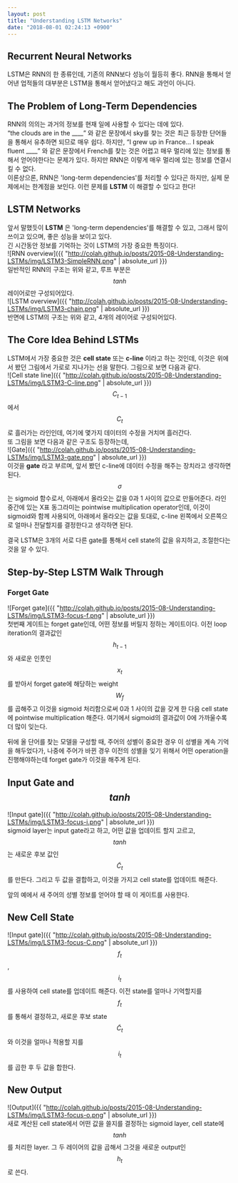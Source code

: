 ```yaml
---
layout: post
title: "Understanding LSTM Networks"
date: "2018-08-01 02:24:13 +0900"
---
```

<script src="//cdnjs.cloudflare.com/ajax/libs/mathjax/2.5.3/MathJax.js?config=TeX-AMS-MML_HTMLorMML"></script>

## Recurrent Neural Networks
LSTM은 RNN의 한 종류인데, 기존의 RNN보다 성능이 월등히 좋다. RNN을 통해서 얻어낸 업적들의 대부분은 LSTM을 통해서 얻어냈다고 해도 과언이 아니다.

## The Problem of Long-Term Dependencies
RNN의 의의는 과거의 정보를 현재 일에 사용할 수 있다는 데에 있다.  
“the clouds are in the \_\_\_\_” 와 같은 문장에서 sky를 찾는 것은 최근 등장한 단어들을 통해서 유추하면 되므로 매우 쉽다. 하지만, “I grew up in France… I speak fluent \_\_\_\_” 와 같은 문장에서 French를 찾는 것은 어렵고 매우 멀리에 있는 정보를 통해서 얻어야한다는 문제가 있다. 하지만 RNN은 이렇게 매우 멀리에 있는 정보를 연결시킬 수 없다.  
이론상으론, RNN은 'long-term dependencies'를 처리할 수 있다곤 하지만, 실제 문제에서는 한계점을 보인다. 이런 문제를 __LSTM__ 이 해결할 수 있다고 한다!

## LSTM Networks
앞서 말했듯이 __LSTM__ 은 'long-term dependencies'를 해결할 수 있고, 그래서 많이 쓰이고 있으며, 좋은 성능을 보이고 있다.  
긴 시간동안 정보를 기억하는 것이 LSTM의 가장 중요한 특징이다.  
![RNN overview]({{ "http://colah.github.io/posts/2015-08-Understanding-LSTMs/img/LSTM3-SimpleRNN.png" | absolute_url }})  
일반적인 RNN의 구조는 위와 같고, 루프 부분은  $$tanh$$ 레이어로만 구성되어있다.  
![LSTM overview]({{ "http://colah.github.io/posts/2015-08-Understanding-LSTMs/img/LSTM3-chain.png" | absolute_url }})  
반면에 LSTM의 구조는 위와 같고, 4개의 레이어로 구성되어있다.

## The Core Idea Behind LSTMs
LSTM에서 가장 중요한 것은 __cell state__ 또는 __c-line__ 이라고 하는 것인데, 이것은 위에서 봤던 그림에서 가로로 지나가는 선을 말한다. 그림으로 보면 다음과 같다.  
![Cell state line]({{ "http://colah.github.io/posts/2015-08-Understanding-LSTMs/img/LSTM3-C-line.png" | absolute_url }})  
$$C_{t-1}$$에서 $$C_t$$로 흘러가는 라인인데, 여기에 몇가지 데이터의 수정을 거치며 흘러간다.  
또 그림을 보면 다음과 같은 구조도 등장하는데,  
![Gate]({{ "http://colah.github.io/posts/2015-08-Understanding-LSTMs/img/LSTM3-gate.png" | absolute_url }})  
이것을 __gate__ 라고 부르며, 앞서 봤던 c-line에 데이터 수정을 해주는 장치라고 생각하면 된다.  
$$\sigma$$는 sigmoid 함수로서, 아래에서 올라오는 값을 0과 1 사이의 값으로 만들어준다. 라인 중간에 있는 X표 동그라미는 pointwise multiplication operator인데, 이것이 sigmoid와 함께 사용되어, 아래에서 올라오는 값을 토대로, c-line 왼쪽에서 오른쪽으로 얼마나 전달할지를 결정한다고 생각하면 된다.

결국 LSTM은 3개의 서로 다른 gate를 통해서 cell state의 값을 유지하고, 조절한다는 것을 알 수 있다.

## Step-by-Step LSTM Walk Through
### Forget Gate  
![Forget gate]({{ "http://colah.github.io/posts/2015-08-Understanding-LSTMs/img/LSTM3-focus-f.png" | absolute_url }})     
첫번째 게이트는 forget gate인데, 어떤 정보를 버릴지 정하는 게이트이다. 이전 loop iteration의 결과값인 $$h_{t-1}$$와 새로운 인풋인 $$x_t$$를 받아서 forget gate에 해당하는 weight $$W_f$$ 를 곱해주고 이것을 sigmoid 처리함으로써 0과 1 사이의 값을 갖게 한 다음 cell state에 pointwise multiplication 해준다. 여기에서 sigmoid의 결과값이 0에 가까울수록 더 많이 잊는다.

뒤에 올 단어를 찾는 모델을 구성할 때, 주어의 성별이 중요한 경우 이 성별을 계속 기억을 해두었다가, 나중에 주어가 바뀐 경우 이전의 성별을 잊기 위해서 어떤 operation을 진행해야하는데 forget gate가 이것을 해주게 된다.
## Input Gate and $$tanh$$  
![Input gate]({{ "http://colah.github.io/posts/2015-08-Understanding-LSTMs/img/LSTM3-focus-i.png" | absolute_url }})  
sigmoid layer는 input gate라고 하고, 어떤 값을 업데이트 할지 고르고, $$tanh$$는 새로운 후보 값인 $$\tilde{C}_t$$를 만든다. 그리고 두 값을 결합하고, 이것을 가지고 cell state를 업데이트 해준다.

앞의 예에서 새 주어의 성별 정보를 얻어야 할 때 이 게이트를 사용한다.
## New Cell State  
![Input gate]({{ "http://colah.github.io/posts/2015-08-Understanding-LSTMs/img/LSTM3-focus-C.png" | absolute_url }})  
$$f_t$$, $$i_t$$를 사용하여 cell state를 업데이트 해준다. 이전 state를 얼마나 기억할지를 $$f_t$$를 통해서 결정하고, 새로운 후보 state $$\tilde{C}_t$$와 이것을 얼마나 적용할 지를 $$i_t$$를 곱한 후 두 값을 합한다.
## New Output  
![Output]({{ "http://colah.github.io/posts/2015-08-Understanding-LSTMs/img/LSTM3-focus-o.png" | absolute_url }})  
새로 계산된 cell state에서 어떤 값을 쓸지를 결정하는 sigmoid layer, cell state에 $$tanh$$를 처리한 layer. 그 두 레이어의 값을 곱해서 그것을 새로운 output인 $$h_t$$로 쓴다.
